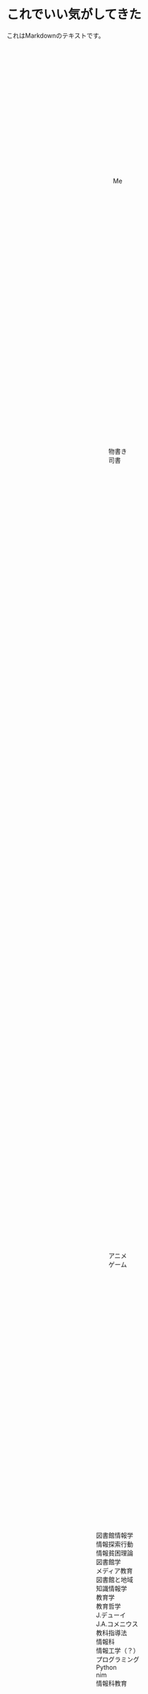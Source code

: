 # これでいい気がしてきた

これはMarkdownのテキストです。
<link rel="stylesheet" href="./assets/css/bootstrap/bootstrap.css">
<link rel="stylesheet" href="./assets/css/orbit.css"> 
<link rel="stylesheet" href="./assets/css/header.css">
<link rel="stylesheet" href="./assets/css/fonts.css">
<style>
  .container {
    display: grid;
    place-items: center;
    height: 100vh;
  }
</style>

<div class="gravity-spot container" >
    <div class="orbit toumei ">
    Me
    </div>
    <div class="orbit">
        <div class="satellite rotate-orbit rotate-time-5 toumei">
            <div class="gravity-spot"> <!-- Nested example -->
                <div class="orbit-2 rotate-orbit rotate-time-5 invert toumei">
                物書き
                </div>
            </div>
        </div>
        <div class="satellite rotate-orbit rotate-time-5 toumei">
            <div class="gravity-spot"> <!-- Nested example -->
                <div class="orbit-2 rotate-orbit rotate-time-5 invert toumei">
                    司書
                </div>
            </div>
        </div>
    </div>
        <div class="orbit toumei">
        </div>
        <div class="orbit toumei">
        </div>
            <div class="orbit">
                <div class="satellite rotate-orbit rotate-time-2 toumei">
                  <div class="gravity-spot"> <!-- Nested example -->
                    <div class="orbit-2 rotate-orbit rotate-time-2 invert toumei">
                      アニメ
                    </div>
                  </div>
                </div>
                <div class="satellite rotate-orbit rotate-time-2 toumei">
                  <div class="gravity-spot"> <!-- Nested example -->
                    <div class="orbit-2 rotate-orbit rotate-time-2 invert toumei">
                      ゲーム
                    </div>
                  </div>
                </div>
              </div>
              <div class="orbit-12">
                <div class="satellite rotate-orbit rotate-time-1 toumei">
                  <div class="gravity-spot"> <!-- Nested example -->
                    <div class="orbit-4 rotate-orbit rotate-time-1 invert toumei">
                        図書館情報学
                    </div>
                    <div class="orbit-5 ">
                        <div class="satellite rotate-orbit rotate-time-1 toumei">
                            <div class="gravity-spot"> <!-- Nested example -->
                                <div class="orbit-3 rotate-orbit rotate-time-3 invert ">
                                    情報探索行動
                                    <div class="satellite rotate-orbit rotate-time-3 toumei">
                                      <div class="gravity-spot"> <!-- Nested example -->
                                          <div class="orbit-3 rotate-orbit rotate-time-3 invert toumei">
                                              情報貧困理論
                                          </div>
                                      </div>
                                    </div>
                                </div>
                            </div>
                        </div>
                        <div class="satellite rotate-orbit rotate-time-1 toumei">
                          <div class="gravity-spot"> <!-- Nested example -->
                              <div class="orbit-3 rotate-orbit rotate-time-3 invert  angle-180">
                                  図書館学
                                  <div class="satellite rotate-orbit rotate-time-3 angle-270 toumei">
                                    <div class="gravity-spot"> <!-- Nested example -->
                                        <div class="orbit-3 rotate-orbit rotate-time-3 invert toumei">
                                            メディア教育
                                        </div>
                                    </div>
                                </div>
                                <div class="satellite rotate-orbit rotate-time-3 angle-90 toumei">
                                  <div class="gravity-spot"> <!-- Nested example -->
                                      <div class="orbit-3 rotate-orbit rotate-time-3 invert toumei">
                                          図書館と地域
                                      </div>
                                  </div>
                              </div>
                              </div>
                          </div>
                        </div>
                        <div class="satellite rotate-orbit rotate-time-1 toumei">
                          <div class="gravity-spot"> <!-- Nested example -->
                              <div class="orbit-5 rotate-orbit rotate-time-3 invert toumei angle-180">
                                  知識情報学
                              </div>
                          </div>
                        </div>
                    </div>
                  </div>
                </div>
                <div class="satellite rotate-orbit rotate-time-1 toumei">
                  <div class="gravity-spot"> <!-- Nested example -->
                    <div class="orbit-3 rotate-orbit rotate-time-1 invert toumei">
                        教育学
                    </div>
                    <div class="orbit-5">
                        <div class="satellite rotate-orbit rotate-time-1 toumei">
                            <div class="gravity-spot"> <!-- Nested example -->
                                <div class="orbit-3 rotate-orbit rotate-time-3 invert">
                                    教育哲学
                                    <div class="satellite rotate-orbit rotate-time-1 angle-270 toumei">
                                      <div class="gravity-spot"> <!-- Nested example -->
                                          <div class="orbit-3 rotate-orbit rotate-time-1 invert toumei">
                                              J.デューイ
                                          </div>
                                      </div>
                                  </div>
                                  <div class="satellite rotate-orbit rotate-time-1 angle-90 toumei">
                                    <div class="gravity-spot"> <!-- Nested example -->
                                        <div class="orbit-3 rotate-orbit rotate-time-1 invert toumei">
                                            J.A.コメニウス
                                        </div>
                                    </div>
                                </div>
                                </div>
                            </div>
                        </div>
                        <div class="satellite rotate-orbit rotate-time-1 toumei">
                          <div class="gravity-spot"> <!-- Nested example -->
                              <div class="orbit-3 rotate-orbit rotate-time-3 invert  angle-180">
                                  教科指導法
                                  <div class="satellite rotate-orbit rotate-time-3 angle-270 toumei ">
                                    <div class="gravity-spot"> <!-- Nested example -->
                                        <div class="orbit-3 rotate-orbit rotate-time-3 invert toumei">
                                            情報科
                                        </div>
                                    </div>
                                </div>
                              </div>
                          </div>
                        </div>
                    </div>
                  </div>
                </div>
                <div class="satellite rotate-orbit rotate-time-1 toumei">
                  <div class="gravity-spot"> <!-- Nested example -->
                    <div class="orbit-3 rotate-orbit rotate-time-1 invert toumei">
                        情報工学（？）
                    </div>
                    <div class="orbit-5">
                        <div class="satellite rotate-orbit rotate-time-1 toumei">
                            <div class="gravity-spot"> <!-- Nested example -->
                                <div class="orbit-3 rotate-orbit rotate-time-3 invert">
                                    プログラミング
                                  <div class="satellite rotate-orbit rotate-time-1  toumei">
                                    <div class="gravity-spot"> <!-- Nested example -->
                                        <div class="orbit-3 rotate-orbit rotate-time-1 invert toumei">
                                            Python
                                        </div>
                                    </div>
                                </div>
                                <div class="satellite rotate-orbit rotate-time-1 toumei">
                                  <div class="gravity-spot"> <!-- Nested example -->
                                      <div class="orbit-3 rotate-orbit rotate-time-1 invert toumei">
                                          nim
                                      </div>
                                  </div>
                              </div>
                            </div>
                          </div>
                        </div>
                        <div class="satellite rotate-orbit rotate-time-1 toumei">
                          <div class="gravity-spot"> <!-- Nested example -->
                              <div class="orbit-5 rotate-orbit rotate-time-3 invert toumei angle-180">
                                  情報科教育
                              </div>
                          </div>
                        </div>
                    </div>
                  </div>
                </div>
              </div>
            </div>
          </div>
  </div><!--kokomade-->

これは再びMarkdownのテキストです。
